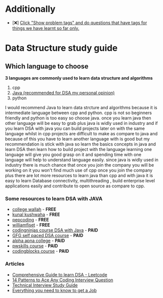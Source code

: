 # Additionally

- [❌] [Click "Show problem tags" and do questions that have tags for things we have learnt so far only.](https://leetcode.com/tag/string/)

# Data Structure study guide

## Which language to choose

<strong>3 languages are commonly used to learn data structure and algorithms</strong>

1. cpp
2. [Java (recommended for DSA my personal opinion)](https://www.youtube.com/watch?v=GOiDf1wSMts&list=TLPQMDUwNDIwMjN7gyV731zMPA&index=2&ab_channel=ApnaCollege)
3. python

I would recommend Java to learn data strcture and algorithms because it is intermediate language
between cpp and python. cpp is not so beginners friendly and python is too easy so choose java. once you learn java then other language will be easy to grab plus java is widly used in industry and if you learn DSA with java you can build projects later on with the same language whilst in cpp projects are difficult to make as compare to java and because of this you have to learn another language with is good but my recommendation is stick with java so learn the basics concepts in java and learn DSA then learn how to build project with the language learning one language will give you good grasp on it and spending time with one language will help to understand language easily. since java is widly used in industry there is much chance that once you join the company you will be working on it you won't find much use of cpp once you join the company plus there are lot more resources to learn java than cpp and with java it is easy to learn Database connectivity, multithreading , build enterprise level applications easily and contribute to open source as compare to cpp.

### Some resources to learn DSA with JAVA

- [college wallah](https://www.example.com) - <strong>FREE</strong>
- [kunal kushwaha](https://www.example.com) - <strong>FREE</strong>
- [pepcoding](https://www.example.com) - <strong>FREE</strong>
- [williamfiset](https://www.example.com) - <strong>FREE</strong>
- [codingninjas course DSA with Java](https://www.example.com) - <strong>PAID</strong>
- [GFG self paced DSA course](https://www.example.com) - <strong>PAID</strong>
- [alpha apna college](https://www.example.com) - <strong>PAID</strong>
- [pwskills course](https://pwskills.com/category/Java-with-DSA-&-System-Design) - <strong>PAID</strong>
- [codingblocks course](https://online.codingblocks.com/courses/data-structures-and-algorithms-online-course-java-algo) - <strong>PAID</strong>

### Articles

- [Comprehensive Guide to learn DSA - Leetcode](https://leetcode.com/discuss/general-discussion/494279/Comprehensive-Data-Structure-and-Algorithm-Study-Guide)
- [14 Patterns to Ace Any Coding Interview Question](https://grokkingtechinterview.com/14-patterns-to-ace-any-coding-interview-question-c5bb3357f6ed)
- [Technical Interview Study Guide](https://github.com/khanhnamle1994/technical-interview-prep/blob/master/Technical-Interview-Study-Guide.pdf)
- [Everything you need to know to get a Job](https://github.com/kdn251/interviews#articles)
